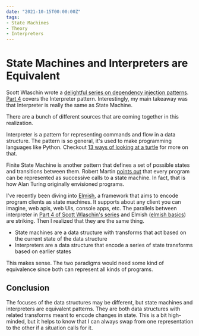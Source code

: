 ```yaml
---
date: "2021-10-15T00:00:00Z"
tags:
- State Machines
- Theory
- Interpreters
---
```


# State Machines and Interpreters are Equivalent

Scott Wlaschin wrote a [delightful series on dependency injection patterns](https://fsharpforfunandprofit.com/posts/dependencies/). [Part 4](https://fsharpforfunandprofit.com/posts/dependencies-4/) covers the Interpreter pattern. Interestingly, my main takeaway was that Interpreter is really the same as State Machine.

There are a bunch of different sources that are coming together in this realization.

Interpreter is a pattern for representing commands and flow in a data structure. The pattern is so general, it's used to make programming languages like Python. Checkout [13 ways of looking at a turtle](https://fsharpforfunandprofit.com/posts/13-ways-of-looking-at-a-turtle/) for more on that.

Finite State Machine is another pattern that defines a set of possible states and transitions between them. Robert Martin [points out](https://blog.cleancoder.com/uncle-bob/2020/09/30/loopy.html) that every program can be represented as successive calls to a state machine. In fact, that is how Alan Turing originally envisioned programs.

I've recently been diving into [Elmish](https://elmish.github.io/elmish/index.html), a framework that aims to encode program clients as state machines. It supports about any client you can imagine, web apis, web UIs, console apps, etc.
The parallels between interpreter in [Part 4 of Scott Wlaschin's series](https://fsharpforfunandprofit.com/posts/dependencies-4/) and Elmish ([elmish basics](https://elmish.github.io/elmish/basics.html)) are striking. Then I realized that they are the same thing.
- State machines are a data structure with transforms that act based on the current state of the data structure
- Interpreters are a data structure that encode a series of state transforms based on earlier states

This makes sense. The two paradigms would need some kind of equivalence since both can represent all kinds of programs.

## Conclusion

The focuses of the data structures may be different, but state machines and interpreters are equivalent patterns. They are both data structures with related transforms meant to encode changes in state. This is a bit high-minded, but it helps to know that I can always swap from one representation to the other if a situation calls for it.